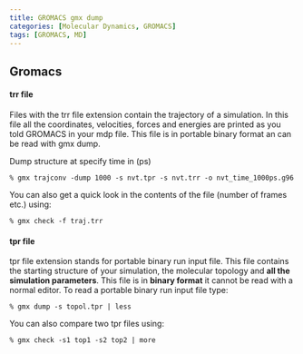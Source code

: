 ```yaml
---
title: GROMACS gmx dump
categories: [Molecular Dynamics, GROMACS]
tags: [GROMACS, MD]
---
```


## Gromacs

#### trr file
Files with the trr file extension contain the trajectory of a simulation. In this file all the coordinates, velocities, forces and energies are printed as you told GROMACS in your mdp file. This file is in portable binary format an can be read with gmx dump.

Dump structure at specify time in (ps)
```console
% gmx trajconv -dump 1000 -s nvt.tpr -s nvt.trr -o nvt_time_1000ps.g96
```
You can also get a quick look in the contents of the file (number of frames etc.) using:
```console
% gmx check -f traj.trr
```

#### tpr file
tpr file extension stands for portable binary run input file. This file contains the starting structure of your simulation, the molecular topology and **all the simulation parameters**. This file is in **binary format** it cannot be read with a normal editor. To read a portable binary run input file type:

```console
% gmx dump -s topol.tpr | less
```
You can also compare two tpr files using:
```console
% gmx check -s1 top1 -s2 top2 | more
```
